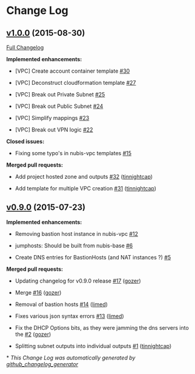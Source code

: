 # Change Log

## [v1.0.0](https://github.com/nubisproject/nubis-vpc/tree/v1.0.0) (2015-08-30)

[Full Changelog](https://github.com/nubisproject/nubis-vpc/compare/v0.9.0...v1.0.0)

**Implemented enhancements:**

- \[VPC\] Create account container template [\#30](https://github.com/Nubisproject/nubis-vpc/issues/30)

- \[VPC\] Deconstruct cloudformation template [\#27](https://github.com/Nubisproject/nubis-vpc/issues/27)

- \[VPC\] Break out Private Subnet [\#25](https://github.com/Nubisproject/nubis-vpc/issues/25)

- \[VPC\] Break out Public Subnet [\#24](https://github.com/Nubisproject/nubis-vpc/issues/24)

- \[VPC\] Simplify mappings [\#23](https://github.com/Nubisproject/nubis-vpc/issues/23)

- \[VPC\] Break out VPN logic [\#22](https://github.com/Nubisproject/nubis-vpc/issues/22)

**Closed issues:**

- Fixing some typo's in nubis-vpc templates [\#15](https://github.com/Nubisproject/nubis-vpc/issues/15)

**Merged pull requests:**

- Add project hosted zone and outputs [\#32](https://github.com/Nubisproject/nubis-vpc/pull/32) ([tinnightcap](https://github.com/tinnightcap))

- Add template for multiple VPC creation [\#31](https://github.com/Nubisproject/nubis-vpc/pull/31) ([tinnightcap](https://github.com/tinnightcap))

## [v0.9.0](https://github.com/nubisproject/nubis-vpc/tree/v0.9.0) (2015-07-23)

**Implemented enhancements:**

- Removing bastion host instance in nubis-vpc [\#12](https://github.com/Nubisproject/nubis-vpc/issues/12)

- jumphosts: Should be built from nubis-base [\#6](https://github.com/Nubisproject/nubis-vpc/issues/6)

- Create DNS entries for BastionHosts \(and NAT instances ?\) [\#5](https://github.com/Nubisproject/nubis-vpc/issues/5)

**Merged pull requests:**

- Updating changelog for v0.9.0 release [\#17](https://github.com/Nubisproject/nubis-vpc/pull/17) ([gozer](https://github.com/gozer))

- Merge [\#16](https://github.com/Nubisproject/nubis-vpc/pull/16) ([gozer](https://github.com/gozer))

- Removal of bastion hosts [\#14](https://github.com/Nubisproject/nubis-vpc/pull/14) ([limed](https://github.com/limed))

- Fixes various json syntax errors [\#13](https://github.com/Nubisproject/nubis-vpc/pull/13) ([limed](https://github.com/limed))

- Fix the DHCP Options bits, as they were jamming the dns servers into the [\#2](https://github.com/Nubisproject/nubis-vpc/pull/2) ([gozer](https://github.com/gozer))

- Splitting subnet outputs into individual outputs [\#1](https://github.com/Nubisproject/nubis-vpc/pull/1) ([tinnightcap](https://github.com/tinnightcap))



\* *This Change Log was automatically generated by [github_changelog_generator](https://github.com/skywinder/Github-Changelog-Generator)*